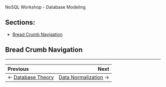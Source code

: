 NoSQL Workshop - Database Modeling

## Sections:

* [Bread Crumb Navigation](#bread-crumb-navigation)


## Bread Crumb Navigation
_________________________

Previous | Next
:------- | ---:
← [Database Theory](./database-theory.md) | [Data Normalization](./data-normalization.md) →
